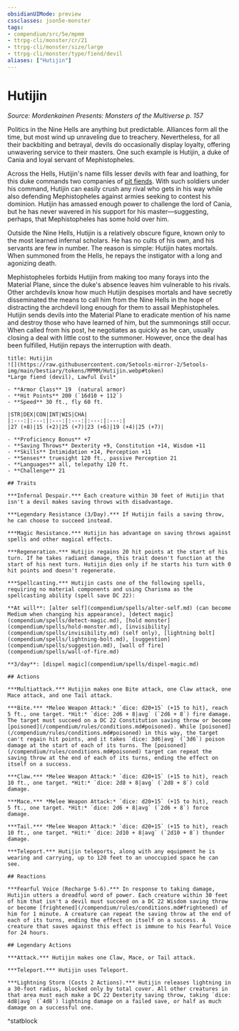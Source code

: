 ```yaml
---
obsidianUIMode: preview
cssclasses: json5e-monster
tags:
- compendium/src/5e/mpmm
- ttrpg-cli/monster/cr/21
- ttrpg-cli/monster/size/large
- ttrpg-cli/monster/type/fiend/devil
aliases: ["Hutijin"]
---
```

# Hutijin
*Source: Mordenkainen Presents: Monsters of the Multiverse p. 157*  

Politics in the Nine Hells are anything but predictable. Alliances form all the time, but most wind up unraveling due to treachery. Nevertheless, for all their backbiting and betrayal, devils do occasionally display loyalty, offering unwavering service to their masters. One such example is Hutijin, a duke of Cania and loyal servant of Mephistopheles.

Across the Hells, Hutijin's name fills lesser devils with fear and loathing, for this duke commands two companies of [pit fiends](compendium/bestiary/fiend/pit-fiend.md). With such soldiers under his command, Hutijin can easily crush any rival who gets in his way while also defending Mephistopheles against armies seeking to contest his dominion. Hutijin has amassed enough power to challenge the lord of Cania, but he has never wavered in his support for his master—suggesting, perhaps, that Mephistopheles has some hold over him.

Outside the Nine Hells, Hutijin is a relatively obscure figure, known only to the most learned infernal scholars. He has no cults of his own, and his servants are few in number. The reason is simple: Hutijin hates mortals. When summoned from the Hells, he repays the instigator with a long and agonizing death.

Mephistopheles forbids Hutijin from making too many forays into the Material Plane, since the duke's absence leaves him vulnerable to his rivals. Other archdevils know how much Hutijin despises mortals and have secretly disseminated the means to call him from the Nine Hells in the hope of distracting the archdevil long enough for them to assail Mephistopheles. Hutijin sends devils into the Material Plane to eradicate mention of his name and destroy those who have learned of him, but the summonings still occur. When called from his post, he negotiates as quickly as he can, usually closing a deal with little cost to the summoner. However, once the deal has been fulfilled, Hutijin repays the interruption with death.

```ad-statblock
title: Hutijin
![](https://raw.githubusercontent.com/5etools-mirror-2/5etools-img/main/bestiary/tokens/MPMM/Hutijin.webp#token)
*Large fiend (devil), Lawful Evil*

- **Armor Class** 19  (natural armor)
- **Hit Points** 200 (`16d10 + 112`)
- **Speed** 30 ft., fly 60 ft.

|STR|DEX|CON|INT|WIS|CHA|
|:---:|:---:|:---:|:---:|:---:|:---:|
|27 (+8)|15 (+2)|25 (+7)|23 (+6)|19 (+4)|25 (+7)|

- **Proficiency Bonus** +7
- **Saving Throws** Dexterity +9, Constitution +14, Wisdom +11
- **Skills** Intimidation +14, Perception +11
- **Senses** truesight 120 ft., passive Perception 21
- **Languages** all, telepathy 120 ft.
- **Challenge** 21

## Traits

***Infernal Despair.*** Each creature within 30 feet of Hutijin that isn't a devil makes saving throws with disadvantage.

***Legendary Resistance (3/Day).*** If Hutijin fails a saving throw, he can choose to succeed instead.

***Magic Resistance.*** Hutijin has advantage on saving throws against spells and other magical effects.

***Regeneration.*** Hutijin regains 20 hit points at the start of his turn. If he takes radiant damage, this trait doesn't function at the start of his next turn. Hutijin dies only if he starts his turn with 0 hit points and doesn't regenerate.

***Spellcasting.*** Hutijin casts one of the following spells, requiring no material components and using Charisma as the spellcasting ability (spell save DC 22):

**At will**: [alter self](compendium/spells/alter-self.md) (can become Medium when changing his appearance), [detect magic](compendium/spells/detect-magic.md), [hold monster](compendium/spells/hold-monster.md), [invisibility](compendium/spells/invisibility.md) (self only), [lightning bolt](compendium/spells/lightning-bolt.md), [suggestion](compendium/spells/suggestion.md), [wall of fire](compendium/spells/wall-of-fire.md)

**3/day**: [dispel magic](compendium/spells/dispel-magic.md)

## Actions

***Multiattack.*** Hutijin makes one Bite attack, one Claw attack, one Mace attack, and one Tail attack.

***Bite.*** *Melee Weapon Attack:* `dice: d20+15` (+15 to hit), reach 5 ft., one target. *Hit:* `dice: 2d6 + 8|avg` (`2d6 + 8`) fire damage. The target must succeed on a DC 22 Constitution saving throw or become [poisoned](/compendium/rules/conditions.md#poisoned). While [poisoned](/compendium/rules/conditions.md#poisoned) in this way, the target can't regain hit points, and it takes `dice: 3d6|avg` (`3d6`) poison damage at the start of each of its turns. The [poisoned](/compendium/rules/conditions.md#poisoned) target can repeat the saving throw at the end of each of its turns, ending the effect on itself on a success.

***Claw.*** *Melee Weapon Attack:* `dice: d20+15` (+15 to hit), reach 10 ft., one target. *Hit:* `dice: 2d8 + 8|avg` (`2d8 + 8`) cold damage.

***Mace.*** *Melee Weapon Attack:* `dice: d20+15` (+15 to hit), reach 5 ft., one target. *Hit:* `dice: 2d6 + 8|avg` (`2d6 + 8`) force damage.

***Tail.*** *Melee Weapon Attack:* `dice: d20+15` (+15 to hit), reach 10 ft., one target. *Hit:* `dice: 2d10 + 8|avg` (`2d10 + 8`) thunder damage.

***Teleport.*** Hutijin teleports, along with any equipment he is wearing and carrying, up to 120 feet to an unoccupied space he can see.

## Reactions

***Fearful Voice (Recharge 5-6).*** In response to taking damage, Hutijin utters a dreadful word of power. Each creature within 30 feet of him that isn't a devil must succeed on a DC 22 Wisdom saving throw or become [frightened](/compendium/rules/conditions.md#frightened) of him for 1 minute. A creature can repeat the saving throw at the end of each of its turns, ending the effect on itself on a success. A creature that saves against this effect is immune to his Fearful Voice for 24 hours.

## Legendary Actions

***Attack.*** Hutijin makes one Claw, Mace, or Tail attack.

***Teleport.*** Hutijin uses Teleport.

***Lightning Storm (Costs 2 Actions).*** Hutijin releases lightning in a 30-foot radius, blocked only by total cover. All other creatures in that area must each make a DC 22 Dexterity saving throw, taking `dice: 4d8|avg` (`4d8`) lightning damage on a failed save, or half as much damage on a successful one.
```
^statblock